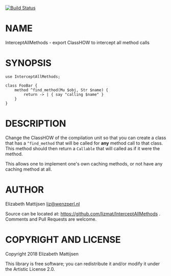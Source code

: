 [![Build Status](https://travis-ci.org/lizmat/InterceptAllMethods.svg?branch=master)](https://travis-ci.org/lizmat/InterceptAllMethods)

NAME
====

InterceptAllMethods - export ClassHOW to intercept all method calls

SYNOPSIS
========

    use InterceptAllMethods;
     
    class FooBar {
        method ^find_method(Mu $obj, Str $name) {
            return -> | { say "calling $name" }
        }
    }

DESCRIPTION
===========

Change the ClassHOW of the compilation unit so that you can create a class that has a `^find_method` that will be called for **any** method call to that class. This method should then return a `Callable` that will called as if it were the method.

This allows one to implement one's own caching methods, or not have any caching method at all.

AUTHOR
======

Elizabeth Mattijsen <liz@wenzperl.nl>

Source can be located at: https://github.com/lizmat/InterceptAllMethods . Comments and Pull Requests are welcome.

COPYRIGHT AND LICENSE
=====================

Copyright 2018 Elizabeth Mattijsen

This library is free software; you can redistribute it and/or modify it under the Artistic License 2.0.

